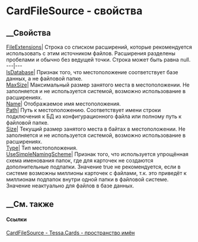 # CardFileSource - свойства
##  __Свойства
[FileExtensions](P_Tessa_Cards_CardFileSource_FileExtensions.htm)|  Строка со
списком расширений, которые рекомендуется использовать с этим источником
файлов. Расширения разделены пробелами и обычно без ведущей точки. Строка
может быть равна null.  
---|---  
[IsDatabase](P_Tessa_Cards_CardFileSource_IsDatabase.htm)| Признак того, что
местоположение соответствует базе данных, а не файловой папке.  
[MaxSize](P_Tessa_Cards_CardFileSource_MaxSize.htm)|  Максимальный размер
занятого места в местоположении. Не заполняется и не используется системой,
возможно использование в расширениях.  
[Name](P_Tessa_Cards_CardFileSource_Name.htm)| Отображаемое имя
местоположения.  
[Path](P_Tessa_Cards_CardFileSource_Path.htm)|  Путь к местоположению.
Соответствует имени строки подключения к БД из конфигурационного файла или
полному путь к файловой папке.  
[Size](P_Tessa_Cards_CardFileSource_Size.htm)|  Текущий размер занятого места
в байтах в местоположении. Не заполняется и не используется системой, возможно
использование в расширениях.  
[Type](P_Tessa_Cards_CardFileSource_Type.htm)| Тип местоположения.  
[UseSimpleNamingScheme](P_Tessa_Cards_CardFileSource_UseSimpleNamingScheme.htm)|
Признак того, что используется упрощённая схема именования папок, где для
карточек не создаются дополнительные подпапки. Значение true не рекомендуется,
если в системе возможны миллионы карточек с файлами, т.к. это приведёт к
миллионам подпапок внутри одной папки в файловой системе. Значение неактуально
для файлов в базе данных.  
## __См. также
#### Ссылки
[CardFileSource - ](T_Tessa_Cards_CardFileSource.htm)
[Tessa.Cards - пространство имён](N_Tessa_Cards.htm)
